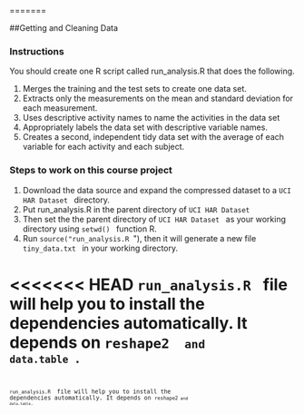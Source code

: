 
=======

##Getting and Cleaning Data

### Instructions 
You should create one R script called run_analysis.R that does the following. 
1. Merges the training and the test sets to create one data set.
2. Extracts only the measurements on the mean and standard deviation for each measurement. 
3. Uses descriptive activity names to name the activities in the data set
4. Appropriately labels the data set with descriptive variable names. 
5. Creates a second, independent tidy data set with the average of each variable for each activity and each subject. 


### Steps to work on this course project

1. Download the data source and expand the compressed dataset to a  <code>UCI HAR Dataset </code> directory.
2. Put run_analysis.R in the parent directory of  <code>UCI HAR Dataset </code>
3. Then set the the parent directory of  <code>UCI HAR Dataset </code> as your working directory using  <code>setwd() </code> function R.
4. Run  <code>source("run_analysis.R </code>"), then it will generate a new file  <code>tiny_data.txt </code> in your working directory.

<<<<<<< HEAD
 <code>run_analysis.R </code> file will help you to install the dependencies automatically. It depends on  <code>reshape2 <code/> and  <code>data.table </code>.
=======
 <code>run_analysis.R </code> file will help you to install the dependencies automatically. It depends on  <code>reshape2<code/> and  <code>data.table</code>.
